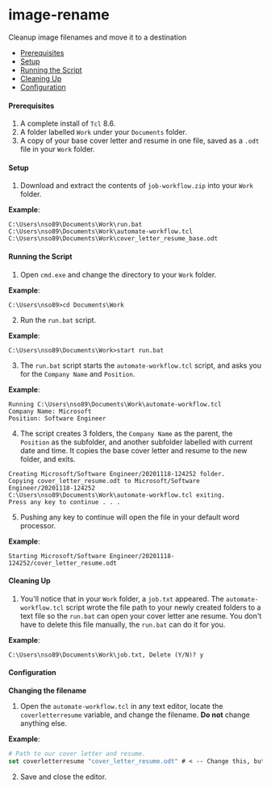 # image-rename
Cleanup image filenames and move it to a destination

* [Prerequisites](#prerequisites)
* [Setup](#setup)
* [Running the Script](#running-the-script)
* [Cleaning Up](#cleaning-up)
* [Configuration](#configuration)

#### <a name="prerequisites"></a>Prerequisites
1. A complete install of `Tcl` 8.6.
2. A folder labelled `Work` under your `Documents` folder.
3. A copy of your base cover letter and resume in one file, saved as a `.odt` file in your `Work` folder.
#### <a name="setup"></a>Setup
1. Download and extract the contents of `job-workflow.zip` into your `Work` folder.

**Example**:
```
C:\Users\nso89\Documents\Work\run.bat
C:\Users\nso89\Documents\Work\automate-workflow.tcl
C:\Users\nso89\Documents\Work\cover_letter_resume_base.odt
```
#### <a name="running-the-script"></a>Running the Script
1. Open `cmd.exe` and change the directory to your `Work` folder.

**Example**:
```batch
C:\Users\nso89>cd Documents\Work
```

2. Run the `run.bat` script.

**Example**:
```batch
C:\Users\nso89\Documents\Work>start run.bat
```

3. The `run.bat` script starts the `automate-workflow.tcl` script, and asks you for the `Company Name` and `Position`.

**Example**:
```batch
Running C:\Users\nso89\Documents\Work\automate-workflow.tcl
Company Name: Microsoft
Position: Software Engineer
```

4. The script creates 3 folders, the `Company Name` as the parent, the `Position` as the subfolder, and another subfolder labelled with current date and time. It copies the base cover letter and resume to the new folder, and exits. 

```batch
Creating Microsoft/Software Engineer/20201118-124252 folder.
Copying cover_letter_resume.odt to Microsoft/Software Engineer/20201118-124252
C:\Users\nso89\Documents\Work\automate-workflow.tcl exiting.
Press any key to continue . . .
```
5. Pushing any key to continue will open the file in your default word processor. 

**Example**:
```batch
Starting Microsoft/Software Engineer/20201118-124252/cover_letter_resume.odt
```

#### <a name="cleaning-up"></a>Cleaning Up
1. You'll notice that in your `Work` folder, a `job.txt` appeared. The `automate-workflow.tcl` script wrote the file path to your newly created folders to a text file so the `run.bat` can open your cover letter ane resume. You don't have to delete this file manually, the `run.bat` can do it for you.

**Example**:
```batch
C:\Users\nso89\Documents\Work\job.txt, Delete (Y/N)? y
```
#### <a name="configuration"></a>Configuration

**Changing the filename**
1. Open the `automate-workflow.tcl` in any text editor, locate the `coverletterresume` variable, and change the filename. **Do not** change anything else.

**Example**:
```Tcl
# Path to our cover letter and resume.
set coverletterresume "cover_letter_resume.odt" # < -- Change this, but leave the quotes.
```
2. Save and close the editor.
